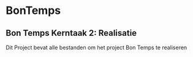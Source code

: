 # BonTemps
## Bon Temps Kerntaak 2: Realisatie

Dit Project bevat alle bestanden om het project Bon Temps te realiseren
